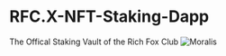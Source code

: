 # RFC.X-NFT-Staking-Dapp
The Offical Staking Vault of the Rich Fox Club
![Moralis](https://user-images.githubusercontent.com/86588710/182724955-112ee6ea-d6a8-458e-90a9-6177bbc3ed40.png)

